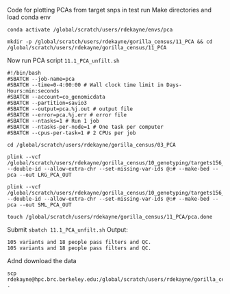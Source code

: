 Code for plotting PCAs from target snps in test run
Make directories and load conda env
```
conda activate /global/scratch/users/rdekayne/envs/pca

mkdir -p /global/scratch/users/rdekayne/gorilla_census/11_PCA && cd /global/scratch/users/rdekayne/gorilla_census/11_PCA
```

Now run PCA script `11.1_PCA_unfilt.sh`
```
#!/bin/bash
#SBATCH --job-name=pca
#SBATCH --time=0-4:00:00 # Wall clock time limit in Days-Hours:min:seconds
#SBATCH --account=co_genomicdata
#SBATCH --partition=savio3
#SBATCH --output=pca.%j.out # output file
#SBATCH --error=pca.%j.err # error file
#SBATCH --ntasks=1 # Run 1 job
#SBATCH --ntasks-per-node=1 # One task per computer
#SBATCH --cpus-per-task=1 # 2 CPUs per job

cd /global/scratch/users/rdekayne/gorilla_census/03_PCA

plink --vcf /global/scratch/users/rdekayne/gorilla_census/10_genotyping/targets156_specific_filtered_MAC0_LRG.vcf --double-id --allow-extra-chr --set-missing-var-ids @:# --make-bed --pca --out LRG_PCA_OUT

plink --vcf /global/scratch/users/rdekayne/gorilla_census/10_genotyping/targets156_specific_filtered_MAC0_SML.vcf --double-id --allow-extra-chr --set-missing-var-ids @:# --make-bed --pca --out SML_PCA_OUT

touch /global/scratch/users/rdekayne/gorilla_census/11_PCA/pca.done
```
Submit `sbatch 11.1_PCA_unfilt.sh`
Output:
```
105 variants and 18 people pass filters and QC.
105 variants and 18 people pass filters and QC.
```
Adnd download the data
```
scp rdekayne@hpc.brc.berkeley.edu:/global/scratch/users/rdekayne/gorilla_census/11_PCA/*.eigen* .
```


